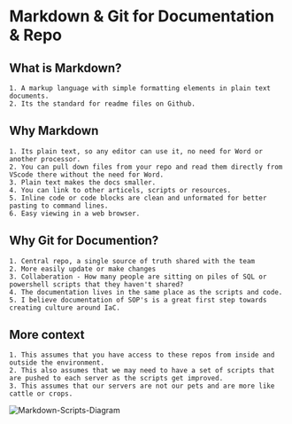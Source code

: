 # Markdown & Git for Documentation & Repo

## What is Markdown?

    1. A markup language with simple formatting elements in plain text documents. 
    2. Its the standard for readme files on Github.

## Why Markdown

    1. Its plain text, so any editor can use it, no need for Word or another processor. 
    2. You can pull down files from your repo and read them directly from VScode there without the need for Word. 
    3. Plain text makes the docs smaller.
    4. You can link to other articels, scripts or resources.
    5. Inline code or code blocks are clean and unformated for better pasting to command lines.
    6. Easy viewing in a web browser.

## Why Git for Documention?

    1. Central repo, a single source of truth shared with the team
    2. More easily update or make changes
    3. Collaberation - How many people are sitting on piles of SQL or powershell scripts that they haven't shared?
    4. The documentation lives in the same place as the scripts and code.
    5. I believe documentation of SOP's is a great first step towards creating culture around IaC. 

## More context

    1. This assumes that you have access to these repos from inside and outside the environment. 
    2. This also assumes that we may need to have a set of scripts that are pushed to each server as the scripts get improved. 
    3. This assumes that our servers are not our pets and are more like cattle or crops.

![Markdown-Scripts-Diagram](RSI-Markdown\MarkdownDemo\Markdown-Scripts-Diagram.drawio.png)
